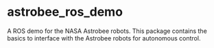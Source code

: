 # astrobee_ros_demo
A ROS demo for the NASA Astrobee robots. This package contains the basics to interface with the Astrobee robots for autonomous control.
